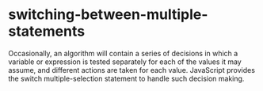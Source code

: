 # switching-between-multiple-statements
Occasionally, an algorithm will contain a series of decisions in which a variable or expression is tested separately for each of the values it may assume, and different actions are taken for each value. JavaScript provides the switch multiple-selection statement to handle such decision making.
